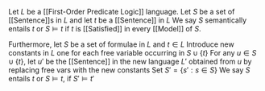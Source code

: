 Let $L$ be a [[First-Order Predicate Logic]] language.
Let $S$ be a set of [[Sentence]]s in $L$ and let $t$ be a [[Sentence]] in $L$ 
We say $S$ semantically entails $t$ or $S\models t$ 
if $t$ is [[Satisfied]] in every [[Model]] of $S$.

Furthermore, let $S$ be a set of formulae in $L$ and $t\in L$
Introduce new constants in $L$ 
one for each free variable occurring in $S\cup \{ t \}$
For any $u\in S\cup \{ t \}$, 
let $u'$ be the [[Sentence]] in the new language $L'$ 
obtained from $u$ by replacing free vars with the new constants
Set $S'=\{ s': s \in S \}$ 
We say $S$ entails $t$ or $S\models t$, if $S'\models t'$
